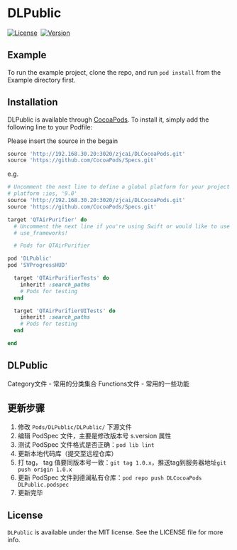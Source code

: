 # DLPublic

[![License](https://img.shields.io/cocoapods/l/DLPublic.svg?style=flat)](https://raw.githubusercontent.com/ibireme/YYWebImage/master/LICENSE)&nbsp;
[![Version](https://img.shields.io/cocoapods/v/DLPublic.svg?style=flat)](https://www.apple.com/nl/ios/)&nbsp;

## Example

To run the example project, clone the repo, and run `pod install` from the Example directory first.

## Installation

DLPublic is available through [CocoaPods](http://cocoapods.org). To install
it, simply add the following line to your Podfile:

Please insert the source in the begain
```ruby
source 'http://192.168.30.20:3020/zjcai/DLCocoaPods.git'
source 'https://github.com/CocoaPods/Specs.git'
```
e.g.

```ruby
# Uncomment the next line to define a global platform for your project
# platform :ios, '9.0'
source 'http://192.168.30.20:3020/zjcai/DLCocoaPods.git'
source 'https://github.com/CocoaPods/Specs.git'

target 'QTAirPurifier' do
  # Uncomment the next line if you're using Swift or would like to use dynamic frameworks
  # use_frameworks!

  # Pods for QTAirPurifier

pod 'DLPublic'
pod 'SVProgressHUD'

  target 'QTAirPurifierTests' do
    inherit! :search_paths
    # Pods for testing
  end

  target 'QTAirPurifierUITests' do
    inherit! :search_paths
    # Pods for testing
  end

end
```

## DLPublic
Category文件 - 常用的分类集合
Functions文件 - 常用的一些功能


## 更新步骤
1. 修改 `Pods/DLPublic/DLPublic/` 下源文件
2. 编辑 PodSpec 文件，主要是修改版本号 s.version 属性
3. 测试 PodSpec 文件格式是否正确：`pod lib lint`
4. 更新本地代码库（提交至远程仓库）
5. 打 tag， tag 值要同版本号一致：`git tag 1.0.x`，推送tag到服务器地址`git push origin 1.0.x`
6. 更新 PodSpec 文件到德澜私有仓库：`pod repo push DLCocoaPods DLPublic.podspec`
7. 更新完毕

## License

`DLPublic` is available under the MIT license. See the LICENSE file for more info.


